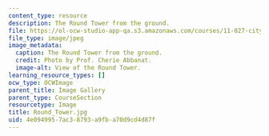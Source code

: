 ```yaml
---
content_type: resource
description: The Round Tower from the ground.
file: https://ol-ocw-studio-app-qa.s3.amazonaws.com/courses/11-027-city-to-city-comparing-researching-and-writing-about-cities-spring-2006/4e0949957ac38793a9fba70d9cd4d87f_Round_Tower.jpg
file_type: image/jpeg
image_metadata:
  caption: The Round Tower from the ground.
  credit: Photo by Prof. Cherie Abbanat.
  image-alt: View of the Round Tower.
learning_resource_types: []
ocw_type: OCWImage
parent_title: Image Gallery
parent_type: CourseSection
resourcetype: Image
title: Round_Tower.jpg
uid: 4e094995-7ac3-8793-a9fb-a70d9cd4d87f
---
```

